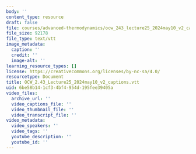 ```yaml
---
body: ''
content_type: resource
draft: false
file: courses/advanced-thermodynamics/ocw_243_lecture25_2024may10_v2_captions.vtt
file_size: 92178
file_type: text/vtt
image_metadata:
  caption: ''
  credit: ''
  image-alt: ''
learning_resource_types: []
license: https://creativecommons.org/licenses/by-nc-sa/4.0/
resourcetype: Document
title: OCW_2.43_Lecture25_2024may10_v2_captions.vtt
uid: 6be58b14-1cf3-4bf4-954d-195fee39405a
video_files:
  archive_url: ''
  video_captions_file: ''
  video_thumbnail_file: ''
  video_transcript_file: ''
video_metadata:
  video_speakers: ''
  video_tags: ''
  youtube_description: ''
  youtube_id: ''
---
```

